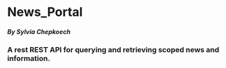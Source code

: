 # News_Portal
##### By Sylvia Chepkoech
### A rest REST API for querying and retrieving scoped news and information. 